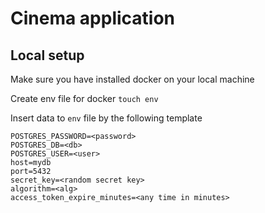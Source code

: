 # Cinema application


## Local setup

Make sure you have installed docker on your local machine

Create env file for docker `touch env`

Insert data to `env` file by the following template

```
POSTGRES_PASSWORD=<password>
POSTGRES_DB=<db>
POSTGRES_USER=<user>
host=mydb
port=5432
secret_key=<random secret key>
algorithm=<alg>
access_token_expire_minutes=<any time in minutes>
```
